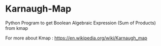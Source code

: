 # Karnaugh-Map

Python Program to get Boolean Algebraic Expression (Sum of Products) from kmap

For more about Kmap : https://en.wikipedia.org/wiki/Karnaugh_map
